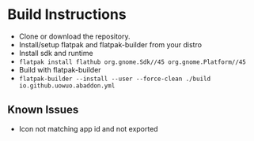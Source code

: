 # Build Instructions
- Clone or download the repository.
- Install/setup flatpak and flatpak-builder from your distro
- Install sdk and runtime
- ```flatpak install flathub org.gnome.Sdk//45 org.gnome.Platform//45```
- Build with flatpak-builder
- ```flatpak-builder --install --user --force-clean ./build io.github.uowuo.abaddon.yml```

## Known Issues
- Icon not matching app id and not exported
